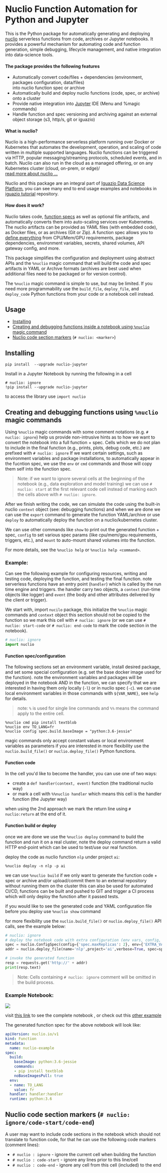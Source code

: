 # Nuclio Function Automation for Python and Jupyter

This is the Python package for automatically generating and deploying [nuclio](https://github.com/nuclio/nuclio) serverless functions from code, archives or Jupyter notebooks.
It provides a powerful mechanism for automating code and function generation, simple debugging, lifecycle management, and native integration into data-science tools.

#### The package provides the following features

- Automatically convert code/files + dependencies (environment, packages configuration, data/files)<br> into nuclio function spec or archive
- Automatically build and deploy nuclio functions (code, spec, or archive) onto a cluster
- Provide native integration into [Jupyter](https://jupyter.org/) IDE (Menu and %magic commands)
- Handle function and spec versioning and archiving against an external object storage (s3, http/s, git or iguazio)

#### What is nuclio?

Nuclio is a high-performance serverless platform running over Docker or Kubernetes that automates the development, operation, and scaling of code written in multiple supported languages.
Nuclio functions can be triggered via HTTP, popular messaging/streaming protocols, scheduled events, and in batch.
Nuclio can also run in the cloud as a managed offering, or on any Kubernetes cluster (cloud, on-prem, or edge)/<br>
[read more about nuclio ...](https://github.com/nuclio/nuclio)

Nuclio and this package are an integral part of [Iguazio Data Science Platform](https://www.iguazio.com/), you can see many end to end usage examples and notebooks in [iguazio tutorial](https://github.com/v3io/tutorials) repository.

#### How does it work?

Nuclio takes code, [function specs](https://nuclio.io/docs/latest/reference/function-configuration/function-configuration-reference/) as well as optional file artifacts, and automatically converts them into auto-scaling services over Kubernetes.
The nuclio artifacts can be provided as YAML files (with embedded code), as Docker files, or as archives (Git or Zip).
A function spec allows you to [define everything](https://nuclio.io/docs/latest/reference/function-configuration/function-configuration-reference/) from CPU/Mem/GPU requirements, package dependencies, environment variables, secrets, shared volumes, API gateway config, and more.<br>

This package simplifies the configuration and deployment using abstract APIs and the `%nuclio` magic command that will build the code and spec artifacts in YAML or Archive formats (archives are best used when additional files need to be packaged or for version control).

The `%nuclio` magic command is simple to use, but may be limited. If you need more programmability use the `build_file`, `deploy_file`, and `deploy_code` Python functions from your code or a notebook cell instead.

## Usage

- [Installing](#installing)
- [Creating and debugging functions inside a notebook using `%nuclio` magic command](#creating-and-debugging-functions-using-nuclio-magic)
- [Nuclio code section markers](#nuclio-code-section-markers) (`# nuclio: <marker>`)

## Installing

    pip install  --upgrade nuclio-jupyter

Install in a Jupyter Notebook by running the following in a cell

```
# nuclio: ignore
!pip install --upgrade nuclio-jupyter
```

to access the library use `import nuclio`

## Creating and debugging functions using `%nuclio` magic commands

Using `%nuclio` magic commands with some comment notations (e.g. `# nuclio: ignore`) help us provide non-intrusive hints as to how we want to convert the notebook into a full function + spec.
Cells which we do not plan to include in the final function (e.g., prints, plots, debug code, etc.) are prefixed with `# nuclio: ignore`
If we want certain settings, such as environment variables and package installations, to automatically appear in the fucntion spec, we use the `env` or `cmd` commands and those will copy them self into the function spec.

> Note: if we want to ignore several cells at the beginning of the notebook (e.g.,  data exploration and model training) we can use `# nuclio: start` at the first relevant code cell instead of marking each the cells above with `# nuclio: ignore`.

After we finish writing the code, we can simulate the code using the built-in nuclio `context` object
(see: debugging functions) and when we are done we can use the `export` command to generate the function YAML/archive or use `deploy` to automatically deploy the function on a nuclio/kubernetes cluster.

We can use other commands like `show` to print out the generated function + spec, `config` to set various spec params (like cpu/mem/gpu requirements, triggers, etc.), and `mount` to auto-mount shared volumes into the function.<br>

For more details, see the `%nuclio help` or `%nuclio help <command>`.

### Example:

Can see the following example for configuring resources, writing and testing code, deploying the function, and testing the final function.
note serverless functions have an entry point (`handler`) which is called by the run time engine and triggers.
the handler carry two objects, a `context` (run-time objects like logger) and `event` (the body and other attributes delivered by the client or trigger).

We start with, import `nucilo` package, this initialize the `%nuclio` magic commands and `context` object this section should not be copied to the function so we mark this cell with `# nuclio: ignore` (or we can use `# nuclio: start-code` or `# nuclio: end-code` to mark the code section in the notebook).


```python
# nuclio: ignore
import nuclio
```

#### Function spec/configuration

The following sections set an environment variable, install desired package, and set some special configuration (e.g. set the base docker image used for the function).
note the environment variables and packages will be deployed in the notebook AND in the function, we can specify that we are interested in having them only locally (`-l`) or in nuclio spec (`-c`).
we can use local environment variables in those commands with `${VAR_NAME}`, see `help` for details.
>note: `%` is used for single line commands and `%%` means the command apply to the entire cell.

```
%nuclio cmd pip install textblob
%nuclio env TO_LANG=fr
%nuclio config spec.build.baseImage = "python:3.6-jessie"
```

magic commands only accept constant values or local environment variables as parameters if you are interested in more flexibility use the `nuclio.build_file()` or `nuclio.deploy_file()` Python functions.

#### Function code

In the cell you'd like to become the handler, you can use one of two ways:

- create a `def handler(context, event)` function (the traditional nuclio way)
- or mark a cell with `%%nuclio handler` which means this cell is the handler function (the Jupyter way)

when using the 2nd approach we mark the return line using `# nuclio:return` at the end of it.

#### Function build or deploy

once we are done we use the `%nuclio deploy` command to build the function and run it on a real cluster, note the deploy command return a valid HTTP end-point which can be used to test/use our real function.

deploy the code as nuclio function `nlp` under project `ai`:

    %nuclio deploy -n nlp -p ai

we can use `%nuclio build` if we only want to generate the function code + spec or archive and/or upload/commit them to an external repository without running them on the cluster this can also be used for automated CI/CD, functions can be built and pushed to GIT and trigger a CI process which will only deploy the function after it passed tests.

if you would like to see the generated code and YAML configuration file before you deploy use `%nuclio show` command

for more flexibility use the `nuclio.build_file()` or `nuclio.deploy_file()` API calls, see the example below:

```python
# nuclio: ignore
# deploy the notebook code with extra configuration (env vars, config, etc.)
spec = nuclio.ConfigSpec(config={'spec.maxReplicas': 2}, env={'EXTRA_VAR': 'something'})
addr = nuclio.deploy_file(name='nlp',project='ai',verbose=True, spec=spec, tag='v1.1')

# invoke the generated function
resp = requests.get('http://' + addr)
print(resp.text)
```

> Note: Cells containing `# nuclio: ignore` comment will be omitted in the build process.

### Example Notebook:

![](assets/nb-example2.png)

visit [this link](https://github.com/nuclio/nuclio-jupyter/blob/master/docs/nlp-example.ipynb) to see the complete notebook
, or check out this [other example](https://github.com/nuclio/nuclio-jupyter/blob/master/docs/nuclio-example.ipynb)

The generated function spec for the above notebook will look like:

```yaml
apiVersion: nuclio.io/v1
kind: Function
metadata:
  name: nuclio-example
spec:
  build:
    baseImage: python:3.6-jessie
    commands:
    - pip install textblob
    noBaseImagesPull: true
  env:
  - name: TO_LANG
    value: fr
  handler: handler:handler
  runtime: python:3.6
```

<a id="nuclio-code-section-markers"></a>
## Nuclio code section markers (`# nuclio: ignore/code-start/code-end`)

A user may want to include code sections in the notebook which should not 
translate to function code, for that he can use the following code markers (comment lines):

- `# nuclio : ignore` - ignore the current cell when building the function
- `# nuclio : code-start` - ignore any lines prior to this line/cell
- `# nuclio : code-end` - ignore any cell from this cell (included) to the end 

